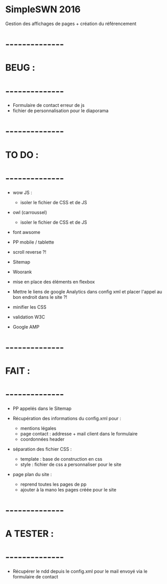 # SimpleSWN 2016

Gestion des affichages de pages + création du référencement


# --------------
# BEUG :
# --------------
- Formulaire de contact erreur de js
- fichier de personnalisation pour le diaporama


# --------------
# TO DO :
# --------------

- wow JS :
  - isoler le fichier de CSS et de JS

- owl (carroussel)
  - isoler le fichier de CSS et de JS

- font awsome
- PP mobile / tablette
- scroll reverse ?!
- Sitemap
- Woorank

- mise en place des éléments en flexbox

- Mettre le liens de google Analytics dans config xml et placer l'appel au bon endroit dans le site ?!

- minifier les CSS
- validation W3C
- Google AMP


# --------------
# FAIT :
# --------------
- PP appelés dans le Sitemap

- Récupération des informations du config.xml pour :
  - mentions légales
  - page contact : addresse + mail client dans le formulaire
  - coordonnées header

- séparation des fichier CSS :
    - template : base de construction en css
    - style : fichier de css a personnaliser pour le site

- page plan du site :
  - reprend toutes les pages de pp
  - ajouter à la mano les pages créée pour le site



# --------------
# A TESTER :
# --------------
- Récupérer le ndd depuis le config.xml pour le mail envoyé via le formulaire de contact
